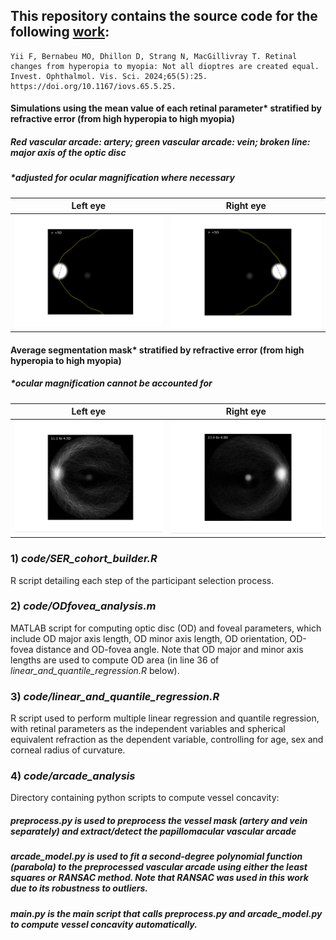 ## This repository contains the source code for the following [work](https://iovs.arvojournals.org/article.aspx?articleid=2793667):
```
Yii F, Bernabeu MO, Dhillon D, Strang N, MacGillivray T. Retinal changes from hyperopia to myopia: Not all dioptres are created equal. Invest. Ophthalmol. Vis. Sci. 2024;65(5):25. https://doi.org/10.1167/iovs.65.5.25.
```

#### Simulations using the mean value of each retinal parameter* stratified by refractive error (from high hyperopia to high myopia)
##### *Red vascular arcade: artery; green vascular arcade: vein; broken line: major axis of the optic disc*
##### *adjusted for ocular magnification where necessary
Left eye |Right eye 
--|--
<img src="videos/simulated_LE.gif" width="450" />|<img src="videos/simulated_RE.gif" width="450" />

#### Average segmentation mask* stratified by refractive error (from high hyperopia to high myopia)
##### *ocular magnification cannot be accounted for
Left eye |Right eye
--|--
<img src="videos/average_LE.gif" width="450" />|<img src="videos/average_RE.gif" width="450" />



### 1) ***code/SER_cohort_builder.R***
R script detailing each step of the participant selection process.

### 2) ***code/ODfovea_analysis.m***
MATLAB script for computing optic disc (OD) and foveal parameters, which include OD major axis length, OD minor axis length, OD orientation, OD-fovea distance and OD-fovea angle. Note that OD major and minor axis lengths are used to compute OD area (in line 36 of *linear_and_quantile_regression.R* below).

### 3) ***code/linear_and_quantile_regression.R***
R script used to perform multiple linear regression and quantile regression, with retinal parameters as the independent variables and spherical equivalent refraction as the dependent variable, controlling for age, sex and corneal radius of curvature.

### 4) ***code/arcade_analysis***
Directory containing python scripts to compute vessel concavity:
##### *preprocess.py* is used to preprocess the vessel mask (artery and vein separately) and extract/detect the papillomacular vascular arcade
##### *arcade_model.py* is used to fit a second-degree polynomial function (parabola) to the preprocessed vascular arcade using either the least squares or RANSAC method. Note that RANSAC was used in this work due to its robustness to outliers.
##### *main.py* is the main script that calls *preprocess.py* and *arcade_model.py* to compute vessel concavity automatically.




